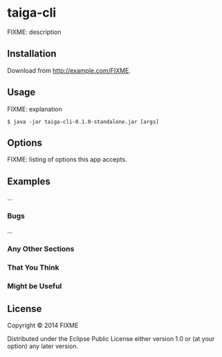 # taiga-cli

FIXME: description

## Installation

Download from http://example.com/FIXME.

## Usage

FIXME: explanation

    $ java -jar taiga-cli-0.1.0-standalone.jar [args]

## Options

FIXME: listing of options this app accepts.

## Examples

...

### Bugs

...

### Any Other Sections
### That You Think
### Might be Useful

## License

Copyright © 2014 FIXME

Distributed under the Eclipse Public License either version 1.0 or (at
your option) any later version.
